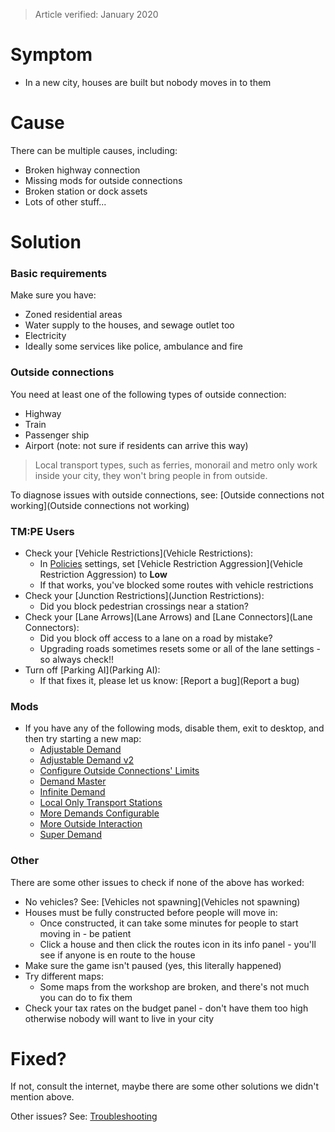 > Article verified: January 2020

# Symptom

* In a new city, houses are built but nobody moves in to them

# Cause

There can be multiple causes, including:

* Broken highway connection
* Missing mods for outside connections
* Broken station or dock assets
* Lots of other stuff...

# Solution

### Basic requirements

Make sure you have:

* Zoned residential areas
* Water supply to the houses, and sewage outlet too
* Electricity
* Ideally some services like police, ambulance and fire

### Outside connections

You need at least one of the following types of outside connection:

* Highway
* Train
* Passenger ship
* Airport (note: not sure if residents can arrive this way)

> Local transport types, such as ferries, monorail and metro only work inside your city, they won't bring people in from outside.

To diagnose issues with outside connections, see: [Outside connections not working](Outside connections not working)

### TM:PE Users

* Check your [Vehicle Restrictions](Vehicle Restrictions):
    * In [Policies](Policies) settings, set [Vehicle Restriction Aggression](Vehicle Restriction Aggression) to **Low**
    * If that works, you've blocked some routes with vehicle restrictions
* Check your [Junction Restrictions](Junction Restrictions):
    * Did you block pedestrian crossings near a station?
* Check your [Lane Arrows](Lane Arrows) and [Lane Connectors](Lane Connectors):
    * Did you block off access to a lane on a road by mistake?
    * Upgrading roads sometimes resets some or all of the lane settings - so always check!!
* Turn off [Parking AI](Parking AI):
    * If that fixes it, please let us know: [Report a bug](Report a bug)

### Mods

* If you have any of the following mods, disable them, exit to desktop, and then try starting a new map:
    * [Adjustable Demand](https://steamcommunity.com/sharedfiles/filedetails/?id=405941263)
    * [Adjustable Demand v2](https://steamcommunity.com/sharedfiles/filedetails/?id=412168106)
    * [Configure Outside Connections' Limits](https://steamcommunity.com/sharedfiles/filedetails/?id=734025380)
    * [Demand Master](https://steamcommunity.com/sharedfiles/filedetails/?id=409776678)
    * [Infinite Demand](https://steamcommunity.com/sharedfiles/filedetails/?id=1522785644)
    * [Local Only Transport Stations](https://steamcommunity.com/sharedfiles/filedetails/?id=638786709)
    * [More Demands Configurable](https://steamcommunity.com/sharedfiles/filedetails/?id=767788339)
    * [More Outside Interaction](https://steamcommunity.com/sharedfiles/filedetails/?id=1706703944)
    * [Super Demand](https://steamcommunity.com/sharedfiles/filedetails/?id=406102887)

### Other

There are some other issues to check if none of the above has worked:

* No vehicles? See: [Vehicles not spawning](Vehicles not spawning)
* Houses must be fully constructed before people will move in:
    * Once constructed, it can take some minutes for people to start moving in - be patient
    * Click a house and then click the routes icon in its info panel - you'll see if anyone is en route to the house
* Make sure the game isn't paused (yes, this literally happened)
* Try different maps:
    * Some maps from the workshop are broken, and there's not much you can do to fix them
* Check your tax rates on the budget panel - don't have them too high otherwise nobody will want to live in your city

# Fixed?

If not, consult the internet, maybe there are some other solutions we didn't mention above.

Other issues? See: [Troubleshooting](Troubleshooting)